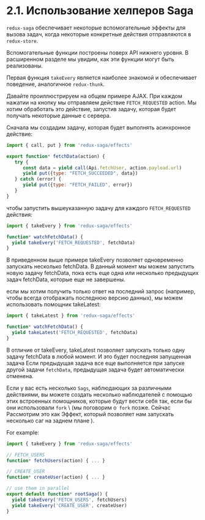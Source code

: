 # 2.1. Использование хелперов Saga

`redux-saga` обеспечивает некоторые вспомогательные эффекты для вызова задач, когда некоторые конкретные действия отправляются в `redux-store`.

Вспомогательные функции построены поверх API нижнего уровня. В расширенном разделе мы увидим, как эти функции могут быть реализованы.

Первая функция `takeEvery` является наиболее знакомой и обеспечивает поведение, аналогичное `redux-thunk`.

Давайте проиллюстрируем на общем примере AJAX. При каждом нажатии на кнопку мы отправляем действие `FETCH_REQUESTED` action. Мы хотим обработать это действие, запустив задачу, которая будет получать некоторые данные с сервера.

Сначала мы создадим задачу, которая будет выполнять асинхронное действие:

```javascript
import { call, put } from 'redux-saga/effects'

export function* fetchData(action) {
   try {
      const data = yield call(Api.fetchUser, action.payload.url)
      yield put({type: "FETCH_SUCCEEDED", data})
   } catch (error) {
      yield put({type: "FETCH_FAILED", error})
   }
}
```

чтобы запустить вышеуказанную задачу для каждого `FETCH_REQUESTED` действия:

```javascript
import { takeEvery } from 'redux-saga/effects'

function* watchFetchData() {
  yield takeEvery('FETCH_REQUESTED', fetchData)
}
```

В приведенном выше примере takeEvery позволяет одновременно запускать несколько fetchData. В данный момент мы можем запустить новую задачу fetchData, пока есть еще одна или несколько предыдущих задач fetchData, которые еще не завершены.

если мы хотим получить только ответ на последний запрос (например, чтобы всегда отображать последнюю версию данных), мы можем использовать помощник takeLatest:

```javascript
import { takeLatest } from 'redux-saga/effects'

function* watchFetchData() {
  yield takeLatest('FETCH_REQUESTED', fetchData)
}
```

В отличие от takeEvery, takeLatest позволяет запускать только одну задачу fetchData в любой момент. И это будет последняя запущенная задача Если предыдущая задача все еще выполняется при запуске другой задачи `fetchData`, предыдущая задача будет автоматически отменена.

Если у вас есть несколько `Sags`, наблюдающих за различными действиями, вы можете создать несколько наблюдателей с помощью этих встроенных помощников, которые будут вести себя так, если бы они использовали `fork` \ (мы поговорим о` fork` позже. Сейчас Рассмотрим это как Эффект, который позволяет нам запускать несколько саг на заднем плане \).

For example:

```javascript
import { takeEvery } from 'redux-saga/effects'

// FETCH_USERS
function* fetchUsers(action) { ... }

// CREATE_USER
function* createUser(action) { ... }

// use them in parallel
export default function* rootSaga() {
  yield takeEvery('FETCH_USERS', fetchUsers)
  yield takeEvery('CREATE_USER', createUser)
}
```

